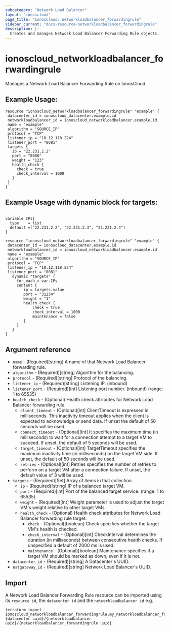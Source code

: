 ```yaml
---
subcategory: "Network Load Balancer"
layout: "ionoscloud"
page_title: "IonosCloud: networkloadbalancer_forwardingrule"
sidebar_current: "docs-resource-networkloadbalancer_forwardingrule"
description: |-
  Creates and manages Network Load Balancer Forwarding Rule objects.
---
```


# ionoscloud_networkloadbalancer_forwardingrule

Manages a Network Load Balancer Forwarding Rule on IonosCloud.

## Example Usage:

```hcl
resource "ionoscloud_networkloadbalancer_forwardingrule" "example" {
 datacenter_id = ionoscloud_datacenter.example.id
 networkloadbalancer_id = ionoscloud_networkloadbalancer.example.id
 name = "example"
 algorithm = "SOURCE_IP"
 protocol = "TCP"
 listener_ip = "10.12.118.224"
 listener_port = "8081"
 targets {
   ip = "22.231.2.2"
   port = "8080"
   weight = "123"
   health_check {
     check = true
     check_interval = 1000
   }
 }
}
```
## Example Usage with dynamic block for targets:
```hcl

variable IPs{
  type    = list
  default =["22.231.2.2", "22.231.2.3", "22.231.2.4"]
}

resource "ionoscloud_networkloadbalancer_forwardingrule" "example" {
 datacenter_id = ionoscloud_datacenter.example.id
 networkloadbalancer_id = ionoscloud_networkloadbalancer.example.id
 name = "example"
 algorithm = "SOURCE_IP"
 protocol = "TCP"
 listener_ip = "10.12.118.224"
 listener_port = "8081"
   dynamic "targets" {
     for_each = var.IPs
     content {
        ip = targets.value
        port = "31234"
        weight = "1"
        health_check {
            check = true
            check_interval = 1000
            maintenance = false
        }
     }
   }
}
```

## Argument reference

- `name` - (Required)[string] A name of that Network Load Balancer forwarding rule.
- `algorithm` - (Required)[string] Algorithm for the balancing.
- `protocol` - (Required)[string] Protocol of the balancing.
- `listener_ip` - (Required)[string] Listening IP. (inbound)
- `listener_port` - (Required)[int] Listening port number. (inbound) (range: 1 to 65535)
- `health_check` - (Optional) Health check attributes for Network Load Balancer forwarding rule.
    - `client_timeout` - (Optional)[int] ClientTimeout is expressed in milliseconds. This inactivity timeout applies when the client is expected to acknowledge or send data. If unset the default of 50 seconds will be used.
    - `connect_timeout` - (Optional)[int] It specifies the maximum time (in milliseconds) to wait for a connection attempt to a target VM to succeed. If unset, the default of 5 seconds will be used.
    - `target_timeout` - (Optional)[int] TargetTimeout specifies the maximum inactivity time (in milliseconds) on the target VM side. If unset, the default of 50 seconds will be used.
    - `retries` - (Optional)[int] Retries specifies the number of retries to perform on a target VM after a connection failure. If unset, the default value of 3 will be used.
- `targets` - (Required)[Set] Array of items in that collection.
    - `ip` - (Required)[string] IP of a balanced target VM.
    - `port` - (Required)[int] Port of the balanced target service. (range: 1 to 65535).
    - `weight` - (Required)[int] Weight parameter is used to adjust the target VM's weight relative to other target VMs.
    - `health_check` - (Optional) Health check attributes for Network Load Balancer forwarding rule target.
         - `check` - (Optional)[boolean] Check specifies whether the target VM's health is checked.
         - `check_interval` - (Optional)[int] CheckInterval determines the duration (in milliseconds) between consecutive health checks. If unspecified a default of 2000 ms is used.
         - `maintenance` - (Optional)[boolean] Maintenance specifies if a target VM should be marked as down, even if it is not.
- `datacenter_id` - (Required)[string] A Datacenter's UUID.
- `natgateway_id` - (Required)[string] Network Load Balancer's UUID.

## Import

A Network Load Balancer Forwarding Rule resource can be imported using its `resource id`, the `datacenter id` and the `networkloadbalancer id` e.g.

```shell
terraform import ionoscloud_networkloadbalancer_forwardingrule.my_networkloadbalancer_forwardingrule {datacenter uuid}/{networkloadbalancer uuid}/{networkloadbalancer_forwardingrule uuid}
```